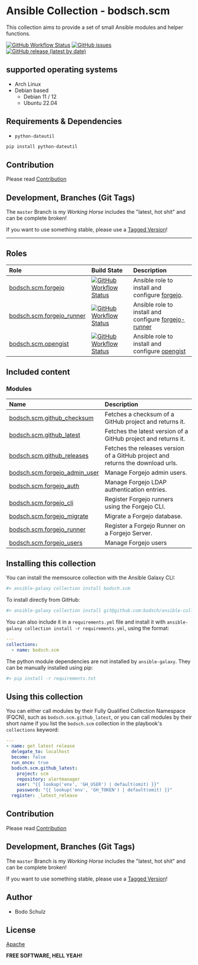 # Ansible Collection - bodsch.scm


This collection aims to provide a set of small Ansible modules and helper functions.


[![GitHub Workflow Status](https://img.shields.io/github/actions/workflow/status/bodsch/ansible-collection-scm/main.yml?branch=main)][ci]
[![GitHub issues](https://img.shields.io/github/issues/bodsch/ansible-collection-scm)][issues]
[![GitHub release (latest by date)](https://img.shields.io/github/v/release/bodsch/ansible-collection-scm)][releases]

[ci]: https://github.com/bodsch/ansible-collection-scm/actions
[issues]: https://github.com/bodsch/ansible-collection-scm/issues?q=is%3Aopen+is%3Aissue
[releases]: https://github.com/bodsch/ansible-collection-scm/releases


## supported operating systems

* Arch Linux
* Debian based
    - Debian 11 / 12
    - Ubuntu 22.04


## Requirements & Dependencies

- `python-dateutil`

```bash
pip install python-dateutil
```


## Contribution

Please read [Contribution](CONTRIBUTING.md)

## Development,  Branches (Git Tags)

The `master` Branch is my *Working Horse* includes the "latest, hot shit" and can be complete broken!

If you want to use something stable, please use a [Tagged Version](https://github.com/bodsch/ansible-collection-scm/tags)!

---

## Roles

| Role                                                           | Build State | Description |
|:-------------------------------------------------------------- | :---- | :---- |
| [bodsch.scm.forgejo](./roles/forgejo/README.md)                | [![GitHub Workflow Status](https://img.shields.io/github/actions/workflow/status/bodsch/ansible-collection-scm/forgejo.yml?branch=main)][workflow-forgejo] | Ansible role to install and configure [forgejo](https://forgejo.org/). |
| [bodsch.scm.forgejo_runner](./roles/forgejo_runner/README.md)  | [![GitHub Workflow Status](https://img.shields.io/github/actions/workflow/status/bodsch/ansible-collection-scm/forgejo-runner.yml?branch=main)][workflow-forgejo_runner] | Ansible role to install and configure [forgejo-runner](https://code.forgejo.org/forgejo/runner) |
| [bodsch.scm.opengist](./roles/opengist/README.md)              | [![GitHub Workflow Status](https://img.shields.io/github/actions/workflow/status/bodsch/ansible-collection-scm/opengist.yml?branch=main)][workflow-opengist] | Ansible role to install and configure [opengist](https://github.com/thomiceli/opengist) |

[workflow-forgejo]: https://github.com/bodsch/ansible-collection-scm/actions/workflows/forgejo.yml
[workflow-forgejo_runner]: https://github.com/bodsch/ansible-collection-scm/actions/workflows/forgejo-runner.yml
[workflow-opengist]: https://github.com/bodsch/ansible-collection-scm/actions/workflows/opengist.yml


## Included content

### Modules

| Name                      | Description |
|:--------------------------|:----|
| [bodsch.scm.github_checksum](./plugins/modules/github_checksum.py) | Fetches a checksum of a GitHub project and returns it. | 
| [bodsch.scm.github_latest](./plugins/modules/github_latest.py)     | Fetches the latest version of a GitHub project and returns it. | 
| [bodsch.scm.github_releases](./plugins/modules/github_releases.py) | Fetches the releases version of a GitHub project and returns the download urls. |
| [bodsch.scm.forgejo_admin_user](./plugins/modules/forgejo_admin_user.py) | Manage Forgejo admin users. | 
| [bodsch.scm.forgejo_auth](./plugins/modules/forgejo_auth.py)       | Manage Forgejo LDAP authentication entries. | 
| [bodsch.scm.forgejo_cli](./plugins/modules/forgejo_cli.py)         | Register Forgejo runners using the Forgejo CLI. | 
| [bodsch.scm.forgejo_migrate](./plugins/modules/forgejo_migrate.py) | Migrate a Forgejo database. | 
| [bodsch.scm.forgejo_runner](./plugins/modules/forgejo_runner.py)   | Register a Forgejo Runner on a Forgejo Server. | 
| [bodsch.scm.forgejo_users](./plugins/modules/forgejo_users.py)     | Manage Forgejo users | 


## Installing this collection

You can install the memsource collection with the Ansible Galaxy CLI:

```sh
#> ansible-galaxy collection install bodsch.scm
```

To install directly from GitHub:

```sh
#> ansible-galaxy collection install git@github.com:bodsch/ansible-collection-scm.git
```


You can also include it in a `requirements.yml` file and install it with `ansible-galaxy collection install -r requirements.yml`, using the format:

```yaml
---
collections:
  - name: bodsch.scm
```

The python module dependencies are not installed by `ansible-galaxy`.  They can
be manually installed using pip:

```sh
#> pip install -r requirements.txt
```

## Using this collection


You can either call modules by their Fully Qualified Collection Namespace (FQCN), such as `bodsch.scm.github_latest`, 
or you can call modules by their short name if you list the `bodsch.scm` collection in the playbook's `collections` keyword:

```yaml
---
- name: get latest release
  delegate_to: localhost
  become: false
  run_once: true
  bodsch.scm.github_latest:
    project: scm
    repository: alertmanager
    user: "{{ lookup('env', 'GH_USER') | default(omit) }}"
    password: "{{ lookup('env', 'GH_TOKEN') | default(omit) }}"
  register: _latest_release
```


## Contribution

Please read [Contribution](CONTRIBUTING.md)

## Development,  Branches (Git Tags)

The `master` Branch is my *Working Horse* includes the "latest, hot shit" and can be complete broken!

If you want to use something stable, please use a [Tagged Version](https://github.com/bodsch/ansible-collection-scm/tags)!


## Author

- Bodo Schulz

## License

[Apache](LICENSE)

**FREE SOFTWARE, HELL YEAH!**
